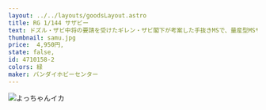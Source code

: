 ```yaml
---
layout: ../../layouts/goodsLayout.astro
title: RG 1/144 サザビー
text: ドズル・ザビ中将の要請を受けたギレン・ザビ閣下が考案した手抜きMSで、量産型MSザクⅡの量産型である。サクサク描けて組み立ても超簡単。額には「ジ」の1文字（量産型ジオン軍マーク）が輝く。
thumbnail: samu.jpg
price: 	4,950円,
state: false,
id: 4710158-2
colors: 緑
maker: バンダイホビーセンター
---
```


![よっちゃんイカ](/images/samu.jpg)
